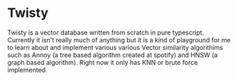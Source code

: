 # Twisty

Twisty is a vector database written from scratch in pure typescript. Currently it isn't really much of anything but it is a kind of playground for me to learn about and implement various various Vector similarity algorithims such as Annoy (a tree based algorithm created at spotify) and HNSW (a graph based algorithm). Right now it only has KNN or brute force implemented.
